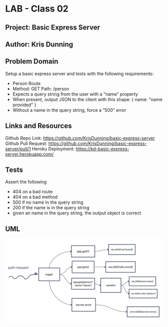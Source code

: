 
# LAB - Class 02

## Project: Basic Express Server

## Author: Kris Dunning

## Problem Domain

Setup a basic express server and tests with the following requirements:

- Person Route
- Method: GET Path: /person
- Expects a query string from the user with a “name” property
- When present, output JSON to the client with this shape: { name: "name provided" }
- Without a name in the query string, force a “500” error

## Links and Resources

Github Repo Link:
<https://github.com/KrisDunning/basic-express-server>
Github Pull Request:
<https://github.com/KrisDunning/basic-express-server/pull/1>
Heroku Deployment:
<https://kd-basic-express-server.herokuapp.com/>

## Tests

Assert the following

- 404 on a bad route
- 404 on a bad method
- 500 if no name in the query string
- 200 if the name is in the query string
- given an name in the query string, the output object is correct

## UML

![Lab02UML](Lab02UML.png)
